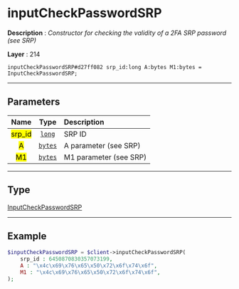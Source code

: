 # inputCheckPasswordSRP

**Description** : *Constructor for checking the validity of a 2FA SRP password \(see SRP\)*

**Layer** : 214

```tl
inputCheckPasswordSRP#d27ff082 srp_id:long A:bytes M1:bytes = InputCheckPasswordSRP;
```

---

## Parameters

| Name | Type | Description |
| :---: | :---: | :--- |
| <mark>srp_id</mark> | [`long`](type/long) | SRP ID |
| <mark>A</mark> | [`bytes`](type/bytes) | A parameter (see SRP) |
| <mark>M1</mark> | [`bytes`](type/bytes) | M1 parameter (see SRP) |

---

## Type

[InputCheckPasswordSRP](type/InputCheckPasswordSRP)

---

## Example

```php
$inputCheckPasswordSRP = $client->inputCheckPasswordSRP(
	srp_id : 6450870830357073199,
	A : "\x4c\x69\x76\x65\x50\x72\x6f\x74\x6f",
	M1 : "\x4c\x69\x76\x65\x50\x72\x6f\x74\x6f",
);
```
